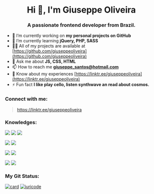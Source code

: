 <h1 align="center">Hi 👋, I'm Giuseppe Oliveira</h1>
<h3 align="center">A passionate frontend developer from Brazil.</h3>

<p></p>

- 🔭 I’m currently working on **my personal projects on GitHub**
- 🌱 I’m currently learning **jQuery, PHP, SASS**
- 👨‍💻 All of my projects are available at [https://github.com/giuseppeoliveira](https://github.com/giuseppeoliveira)
- 💬 Ask me about **JS, CSS, HTML**
- 📫 How to reach me **giuseppe_santos@hotmail.com**
- 📄 Know about my experiences [https://linktr.ee/giuseppeoliveira](https://linktr.ee/giuseppeoliveira)
- ⚡ Fun fact **I like play cello, listen synthwave an read about cosmos.**

<p></p>
<h3 align="left"> Connect with me: </h3>

> https://linktr.ee/giuseppeoliveira


<p></p>
<h3 align="left"> Knowledges: </h3>

<img src="https://img.shields.io/badge/HTML5-E34F26?style=for-the-badge&logo=html5&logoColor=white" /> <img src="https://img.shields.io/badge/CSS3-1572B6?style=for-the-badge&logo=css3&logoColor=white" /> <img src="https://img.shields.io/badge/JavaScript-F7DF1E?style=for-the-badge&logo=javascript&logoColor=black" />

<img src="https://img.shields.io/badge/Bootstrap-563D7C?style=for-the-badge&logo=bootstrap&logoColor=white" /> <img src="https://img.shields.io/badge/jQuery-0769AD?style=for-the-badge&logo=jquery&logoColor=white" />

<img src="https://img.shields.io/badge/GitHub-100000?style=for-the-badge&logo=github&logoColor=white" /> <img src="https://img.shields.io/badge/Git-E34F26?style=for-the-badge&logo=git&logoColor=white" />

<img src="https://img.shields.io/badge/Microsoft_Office-D83B01?style=for-the-badge&logo=microsoft-office&logoColor=white" /> <img src="https://img.shields.io/badge/SAP-0FAAFF?style=for-the-badge&logo=sap&logoColor=white" />

<p></p>
<h3 align="left"> My Git Status: </h3>

[![card](https://github-readme-stats.vercel.app/api?username=giuseppeoliveira&theme=Synthwave&show_icons=true)](https://github.com/iuricode/)  [![iuricode](https://github-readme-stats.vercel.app/api/top-langs/?username=giuseppeoliveira&hide=html&layout=Synthwave&theme=default)](https://github.com/iuricode/)

